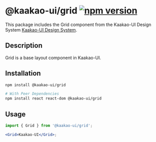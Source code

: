 # @kaakao-ui/grid [![npm version](https://flat.badgen.net/npm/v/@kaakao-ui/grid)](https://www.npmjs.com/package/@kaakao-ui/grid)

This package includes the Grid component from the Kaakao-UI Design System
[Kaakao-UI Design System](https://github.com/kaakao-ui).

## Description

Grid is a base layout component in Kaakao-UI.

## Installation

```sh
npm install @kaakao-ui/grid

# With Peer Dependencies
npm install react react-dom @kaakao-ui/grid
```

## Usage

```jsx
import { Grid } from '@kaakao-ui/grid';

<Grid>Kaakao-UI</Grid>;
```
